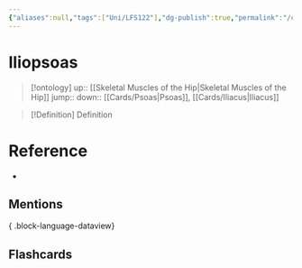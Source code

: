 ```yaml
---
{"aliases":null,"tags":["Uni/LFS122"],"dg-publish":true,"permalink":"/cards/iliopsoas/","dgPassFrontmatter":true}
---
```


# Iliopsoas

> [!ontology]
> up:: [[Skeletal Muscles of the Hip\|Skeletal Muscles of the Hip]]
> jump:: 
> down:: [[Cards/Psoas\|Psoas]], [[Cards/Iliacus\|Iliacus]]

> [!Definition] Definition
> 

# Reference
- 

## Mentions

{ .block-language-dataview}

## Flashcards
